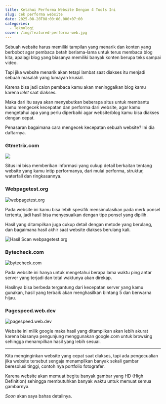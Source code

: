 ```yaml
---
title: Ketahui Performa Website Dengan 4 Tools Ini
slug: cek performa website
date: 2025-08-20T08:00:00.000+07:00
categories:
  - Teknologi
cover: /img/featured-performa-web.jpg
---
```

Sebuah website harus memiliki tampilan yang menarik dan konten yang berbobot agar pembaca betah berlama-lama untuk terus membaca blog kita, apalagi blog yang biasanya memiliki banyak konten berupa teks sampai video.

Tapi jika website menarik akan tetapi lambat saat diakses itu menjadi sebuah masalah yang lumayan krusial.

Karena bisa jadi calon pembaca kamu akan meninggalkan blog kamu karena *lelet* saat diakses.

Maka dari itu saya akan menyebutkan beberapa situs untuk membantu kamu mengecek kecepatan dan performa dari website, agar kamu mengetahui apa yang perlu diperbaiki agar website/blog kamu bisa diakses dengan cepat.

Penasaran bagaimana cara mengecek kecepatan sebuah website? Ini dia daftarnya.

### Gtmetrix.com

![](/img/gtmetrix.png)

Situs ini bisa memberikan informasi yang cukup detail berkaitan tentang website yang kamu intip performanya, dari mulai performa, struktur, waterfall dan ringkasannya.

### Webpagetest.org

![webpagetest.org](/img/webpagetest.png)

Pada website ini kamu bisa lebih spesifik mensimulasikan pada merk ponsel tertentu, jadi hasil bisa menyesuaikan dengan tipe ponsel yang dipilih.

Hasil yang ditampilkan juga cukup detail dengan metode yang berulang, dan bagaimana hasil akhir saat website diakses berulang kali.

![Hasil Scan webpagetest.org](/img/pagetest.png)

### Bytecheck.com

![bytecheck.com](/img/bytecheck.png)

Pada website ini hanya untuk mengetahui berapa lama waktu ping antar server yang terjadi dan total waktunya akan direkap.

Hasilnya bisa berbeda tergantung dari kecepatan server yang kamu gunakan, hasil yang terbaik akan menghasilkan bintang 5 dan berwarna hijau.

### Pagespeed.web.dev

![pagespeed.web.dev](/img/googlespeed.png)

Website ini milik google maka hasil yang ditampilkan akan lebih akurat karena biasanya pengunjung menggunakan google.com untuk browsing sehingga menampilkan hasil yang lebih sesuai.

- - -

Kita menginginkan website yang cepat saat diakses, tapi ada pengecualian jika website tersebut sengaja menampilkan banyak sekali gambar beresolusi tinggi, contoh nya portfolio fotografer.

Karena website akan memuat begitu banyak gambar yang HD (High Definition) sehingga membutuhkan banyak waktu untuk memuat semua gambarnya.

*Soon* akan saya bahas detailnya.
